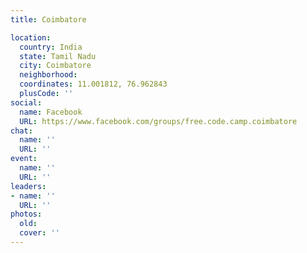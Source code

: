 ```yaml
---
title: Coimbatore

location:
  country: India
  state: Tamil Nadu
  city: Coimbatore
  neighborhood: 
  coordinates: 11.001812, 76.962843
  plusCode: ''
social:
  name: Facebook
  URL: https://www.facebook.com/groups/free.code.camp.coimbatore
chat:
  name: ''
  URL: ''
event:
  name: ''
  URL: ''
leaders:
- name: ''
  URL: ''
photos:
  old: 
  cover: ''
---
```

